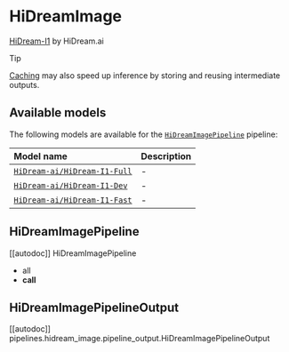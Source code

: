 <!-- Copyright 2025 The HuggingFace Team. All rights reserved.
#
# Licensed under the Apache License, Version 2.0 (the "License");
# you may not use this file except in compliance with the License.
# You may obtain a copy of the License at
#
#     http://www.apache.org/licenses/LICENSE-2.0
#
# Unless required by applicable law or agreed to in writing, software
# distributed under the License is distributed on an "AS IS" BASIS,
# WITHOUT WARRANTIES OR CONDITIONS OF ANY KIND, either express or implied.
# See the License for the specific language governing permissions and
# limitations under the License. -->

# HiDreamImage

[HiDream-I1](https://huggingface.co/HiDream-ai) by HiDream.ai

> [!TIP]
> [Caching](../../optimization/cache) may also speed up inference by storing and reusing intermediate outputs.

## Available models

The following models are available for the [`HiDreamImagePipeline`](text-to-image) pipeline:

| Model name | Description |
|:---|:---|
| [`HiDream-ai/HiDream-I1-Full`](https://huggingface.co/HiDream-ai/HiDream-I1-Full) | - |
| [`HiDream-ai/HiDream-I1-Dev`](https://huggingface.co/HiDream-ai/HiDream-I1-Dev) | - |
| [`HiDream-ai/HiDream-I1-Fast`](https://huggingface.co/HiDream-ai/HiDream-I1-Fast) | - |

## HiDreamImagePipeline

[[autodoc]] HiDreamImagePipeline
  - all
  - __call__

## HiDreamImagePipelineOutput

[[autodoc]] pipelines.hidream_image.pipeline_output.HiDreamImagePipelineOutput
